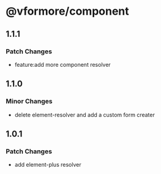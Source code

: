 # @vformore/component

## 1.1.1

### Patch Changes

- feature:add more component resolver

## 1.1.0

### Minor Changes

- delete element-resolver and add a custom form creater

## 1.0.1

### Patch Changes

- add element-plus resolver

